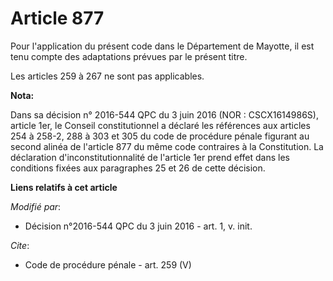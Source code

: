# Article 877

Pour l'application du présent code dans le Département de Mayotte, il est tenu compte des adaptations prévues par le présent
titre. 

Les articles 259 à 267 ne sont pas applicables.

**Nota:**

Dans sa décision n° 2016-544 QPC du 3 juin 2016 (NOR : CSCX1614986S), article 1er, le Conseil constitutionnel a déclaré les
références aux articles 254 à 258-2, 288 à 303 et 305 du code de procédure pénale figurant au second alinéa de l'article 877
du même code contraires à la Constitution. La déclaration d'inconstitutionnalité de l'article 1er prend effet dans les
conditions fixées aux paragraphes 25 et 26 de cette décision.

**Liens relatifs à cet article**

_Modifié par_:

  - Décision n°2016-544 QPC du 3 juin 2016 - art. 1, v. init.

_Cite_:

  - Code de procédure pénale - art. 259 (V)
